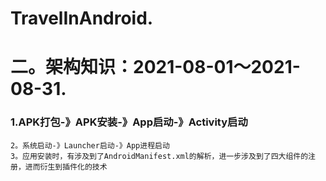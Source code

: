 # TravelInAndroid.
# 二。架构知识：2021-08-01～2021-08-31. 

### 1.APK打包-》APK安装-》App启动-》Activity启动
    2。系统启动-》Launcher启动-》App进程启动
    3。应用安装时，有涉及到了AndroidManifest.xml的解析，进一步涉及到了四大组件的注册，进而衍生到插件化的技术